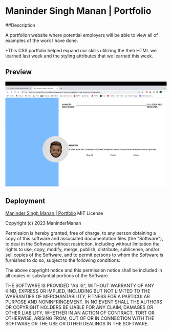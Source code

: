 # Maninder Singh Manan | Portfolio

##Description 

A portfolion website where potential employers will be able to view all of examples of the work I have done. 

*This CSS portfolio helped expand our skills utilizing the theh HTML we learned last week and the styling attributes that we learned this week. 

## Preview

![website view of portfolio](./assets/images/portfolio-demo.png)

## Deployment

[Maninder Singh Manan | Portfolio]()
MIT License

Copyright (c) 2023 ManinderManan

Permission is hereby granted, free of charge, to any person obtaining a copy
of this software and associated documentation files (the "Software"), to deal
in the Software without restriction, including without limitation the rights
to use, copy, modify, merge, publish, distribute, sublicense, and/or sell
copies of the Software, and to permit persons to whom the Software is
furnished to do so, subject to the following conditions:

The above copyright notice and this permission notice shall be included in all
copies or substantial portions of the Software.

THE SOFTWARE IS PROVIDED "AS IS", WITHOUT WARRANTY OF ANY KIND, EXPRESS OR
IMPLIED, INCLUDING BUT NOT LIMITED TO THE WARRANTIES OF MERCHANTABILITY,
FITNESS FOR A PARTICULAR PURPOSE AND NONINFRINGEMENT. IN NO EVENT SHALL THE
AUTHORS OR COPYRIGHT HOLDERS BE LIABLE FOR ANY CLAIM, DAMAGES OR OTHER
LIABILITY, WHETHER IN AN ACTION OF CONTRACT, TORT OR OTHERWISE, ARISING FROM,
OUT OF OR IN CONNECTION WITH THE SOFTWARE OR THE USE OR OTHER DEALINGS IN THE
SOFTWARE.